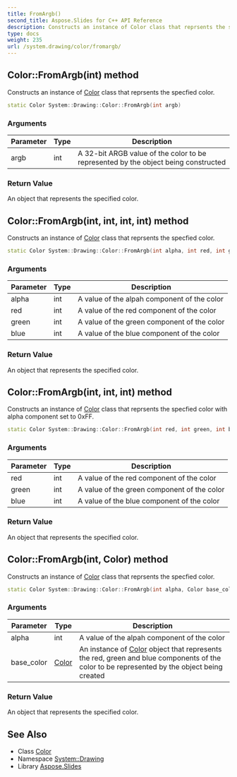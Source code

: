```yaml
---
title: FromArgb()
second_title: Aspose.Slides for C++ API Reference
description: Constructs an instance of Color class that reprsents the specfied color.
type: docs
weight: 235
url: /system.drawing/color/fromargb/
---
```

## Color::FromArgb(int) method


Constructs an instance of [Color](../) class that reprsents the specfied color.

```cpp
static Color System::Drawing::Color::FromArgb(int argb)
```


### Arguments

| Parameter | Type | Description |
| --- | --- | --- |
| argb | int | A 32-bit ARGB value of the color to be represented by the object being constructed |

### Return Value

An object that represents the specified color.

## Color::FromArgb(int, int, int, int) method


Constructs an instance of [Color](../) class that reprsents the specfied color.

```cpp
static Color System::Drawing::Color::FromArgb(int alpha, int red, int green, int blue)
```


### Arguments

| Parameter | Type | Description |
| --- | --- | --- |
| alpha | int | A value of the alpah component of the color |
| red | int | A value of the red component of the color |
| green | int | A value of the green component of the color |
| blue | int | A value of the blue component of the color |

### Return Value

An object that represents the specified color.

## Color::FromArgb(int, int, int) method


Constructs an instance of [Color](../) class that reprsents the specfied color with alpha component set to 0xFF.

```cpp
static Color System::Drawing::Color::FromArgb(int red, int green, int blue)
```


### Arguments

| Parameter | Type | Description |
| --- | --- | --- |
| red | int | A value of the red component of the color |
| green | int | A value of the green component of the color |
| blue | int | A value of the blue component of the color |

### Return Value

An object that represents the specified color.

## Color::FromArgb(int, Color) method


Constructs an instance of [Color](../) class that reprsents the specfied color.

```cpp
static Color System::Drawing::Color::FromArgb(int alpha, Color base_color)
```


### Arguments

| Parameter | Type | Description |
| --- | --- | --- |
| alpha | int | A value of the alpah component of the color |
| base_color | [Color](../) | An instance of [Color](../) object that represents the red, green and blue components of the color to be represented by the object being created |

### Return Value

An object that represents the specified color.

## See Also

* Class [Color](../)
* Namespace [System::Drawing](../../)
* Library [Aspose.Slides](../../../)